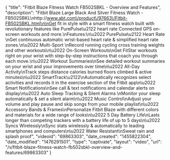 {
    "title": "Fitbit Blaze Fitness Watch FB502SBKL - Overview and Features",
    "description": "Fitbit Blaze Large Black And Silver Fitness Watch - FB502SBKL\nhttp:\/\/www.abt.com\/product\/97663\/Fitbit-FB502SBKL.html\n\nGet fit in style with a smart fitness watch built with revolutionary features like PurePulse\u2122 heart rate Connected GPS on-screen workouts and more.\nFeatures:\n\u2022 PurePulse\u2122 Heart Rate \nGet continuous automatic wrist-based heart rate & simplified heart rate zones.\n\u2022 Multi-Sport \nRecord running cycling cross training weights and other workouts\n\u2022 On-Screen Workouts\nGet FitStar workouts right on your wrist with step-by-step instructions that coach you through each move.\n\u2022 Workout Summaries\nSee detailed workout summaries on your wrist and your improvements over time\n\u2022 All-Day Activity\nTrack steps distance calories burned floors climbed & active minutes\n\u2022 SmartTrack\u2122\nAutomatically recognizes select activities and records it in the exercise section of the Fitbit app\n\u2022 Smart Notifications\nSee call & text notifications and calendar alerts on display\n\u2022 Auto Sleep Tracking & Silent Alarms \nMonitor your sleep automatically & set a silent alarm\n\u2022 Music Control\nAdjust your volume and play pause and skip songs from your mobile playlist\n\u2022 Accessory Bands & Frames\nPersonalize Fitbit Blaze with different colors and materials for a wide range of looks\n\u2022 5 Day Battery Life\nLasts longer than competing trackers with a battery life of up to 5 days\n\u2022 Syncs Wirelessly\nSync stats wirelessly & automatically to leading smartphones and computers\n\u2022 Water Resistant\nSweat rain and splash proof",
    "videoid": "69863303",
    "date_created": "1455822304",
    "date_modified": "1476291501",
    "type": "captivate",
    "layout": "video",
    "url": "\/v\/fitbit-blaze-fitness-watch-fb502sbkl-overview-and-features\/69863303"
}